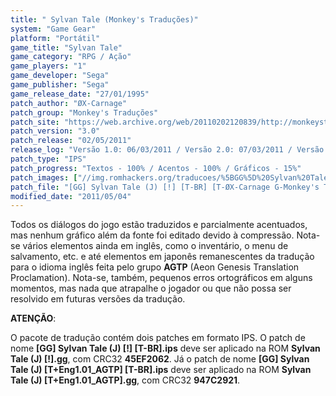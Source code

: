 ```yaml
---
title: " Sylvan Tale (Monkey's Traduções)"
system: "Game Gear"
platform: "Portátil"
game_title: "Sylvan Tale"
game_category: "RPG / Ação"
game_players: "1"
game_developer: "Sega"
game_publisher: "Sega"
game_release_date: "27/01/1995"
patch_author: "ØX-Carnage"
patch_group: "Monkey's Traduções"
patch_site: "https://web.archive.org/web/20110202120839/http://monkeystraducoes.com/"
patch_version: "3.0"
patch_release: "02/05/2011"
release_log: "Versão 1.0: 06/03/2011 / Versão 2.0: 07/03/2011 / Versão 3.0: 02/05/2011"
patch_type: "IPS"
patch_progress: "Textos - 100% / Acentos - 100% / Gráficos - 15%"
patch_images: ["//img.romhackers.org/traducoes/%5BGG%5D%20Sylvan%20Tale%20-%20Monkey's%20Tradu%C3%A7%C3%B5es%20-%201.png","//img.romhackers.org/traducoes/%5BGG%5D%20Sylvan%20Tale%20-%20Monkey's%20Tradu%C3%A7%C3%B5es%20-%202.png","//img.romhackers.org/traducoes/%5BGG%5D%20Sylvan%20Tale%20-%20Monkey's%20Tradu%C3%A7%C3%B5es%20-%203.png"]
patch_file: "[GG] Sylvan Tale (J) [!] [T-BR] [T-ØX-Carnage G-Monkey's Traduções] [V-3.0 A-2011].zip"
modified_date: "2011/05/04"
---
```

Todos os diálogos do jogo estão traduzidos e parcialmente acentuados, mas nenhum gráfico além da fonte foi editado devido à compressão. Nota-se vários elementos ainda em inglês, como o inventário, o menu de salvamento, etc. e até elementos em japonês remanescentes da tradução para o idioma inglês feita pelo grupo <b>AGTP</b> (Aeon Genesis Translation Proclamation). Nota-se, também, pequenos erros ortográficos em alguns momentos, mas nada que atrapalhe o jogador ou que não possa ser resolvido em futuras versões da tradução.

<b>ATENÇÃO</b>:

O pacote de tradução contém dois patches em formato IPS. O patch de nome <b>[GG] Sylvan Tale (J) [!] [T-BR].ips</b> deve ser aplicado na ROM <b>Sylvan Tale (J) [!].gg</b>, com CRC32 <b>45EF2062</b>. Já o patch de nome <b>[GG] Sylvan Tale (J) [T+Eng1.01_AGTP] [T-BR].ips</b> deve ser aplicado na ROM <b>Sylvan Tale (J) [T+Eng1.01_AGTP].gg</b>, com CRC32 <b>947C2921</b>.
